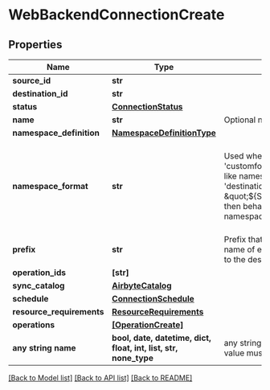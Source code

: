 # WebBackendConnectionCreate


## Properties
Name | Type | Description | Notes
------------ | ------------- | ------------- | -------------
**source_id** | **str** |  | 
**destination_id** | **str** |  | 
**status** | [**ConnectionStatus**](ConnectionStatus.md) |  | 
**name** | **str** | Optional name of the connection | [optional] 
**namespace_definition** | [**NamespaceDefinitionType**](NamespaceDefinitionType.md) |  | [optional] 
**namespace_format** | **str** | Used when namespaceDefinition is &#39;customformat&#39;. If blank then behaves like namespaceDefinition &#x3D; &#39;destination&#39;. If \&quot;${SOURCE_NAMESPACE}\&quot; then behaves like namespaceDefinition &#x3D; &#39;source&#39;. | [optional]  if omitted the server will use the default value of "null"
**prefix** | **str** | Prefix that will be prepended to the name of each stream when it is written to the destination. | [optional] 
**operation_ids** | **[str]** |  | [optional] 
**sync_catalog** | [**AirbyteCatalog**](AirbyteCatalog.md) |  | [optional] 
**schedule** | [**ConnectionSchedule**](ConnectionSchedule.md) |  | [optional] 
**resource_requirements** | [**ResourceRequirements**](ResourceRequirements.md) |  | [optional] 
**operations** | [**[OperationCreate]**](OperationCreate.md) |  | [optional] 
**any string name** | **bool, date, datetime, dict, float, int, list, str, none_type** | any string name can be used but the value must be the correct type | [optional]

[[Back to Model list]](../README.md#documentation-for-models) [[Back to API list]](../README.md#documentation-for-api-endpoints) [[Back to README]](../README.md)


